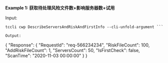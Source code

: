 **Example 1: 获取待处理风险文件数+影响服务器数+试用**



Input: 

```
tccli cwp DescribeServersAndRiskAndFirstInfo --cli-unfold-argument ```

Output: 
```
{
    "Response": {
        "RequestId": "req-566234234",
        "RiskFileCount": 100,
        "AddRiskFileCount": 1,
        "ServersCount": 50,
        "IsFirstCheck": false,
        "ScanTime": "2020-11-03 00:00:00"
    }
}
```

